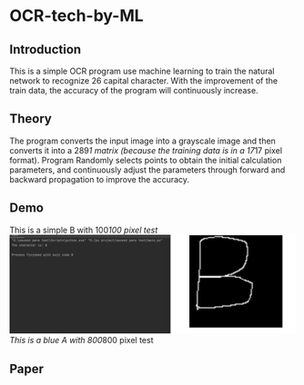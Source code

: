 # OCR-tech-by-ML
## Introduction
This is a simple OCR program use machine learning to train the natural network to recognize 26 capital character. With the improvement of the train data, the accuracy of the program will continuously increase.
## Theory
The program converts the input image into a grayscale image and then converts it into a 289*1 matrix (because the training data is in a 17*17 pixel format). Program Randomly selects points to obtain the initial calculation parameters, and continuously adjust the parameters through forward and backward propagation to improve the accuracy. 
## Demo
This is a simple B with 100*100 pixel test
![image](https://github.com/cjx5021/OCR-tech-by-ML/blob/main/Demo/Demo.png)
This is a blue A with 800*800 pixel test

## Paper
